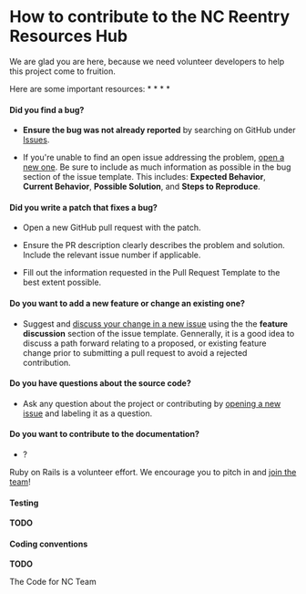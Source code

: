 # How to contribute to the NC Reentry Resources Hub

We are glad you are here, because we need volunteer developers to help this project come to fruition.

Here are some important resources:
*
*
*
*

#### **Did you find a bug?**

* **Ensure the bug was not already reported** by searching on GitHub under [Issues](https://github.com/CodeForNC/reentry-resources-hub/issues).

* If you're unable to find an open issue addressing the problem, [open a new one](https://github.com/CodeForNC/reentry-resources-hub/issues/new). Be sure to include as much information as possible in the bug section of the issue template. This includes: **Expected Behavior**, **Current Behavior**, **Possible Solution**, and **Steps to Reproduce**.

#### **Did you write a patch that fixes a bug?**

* Open a new GitHub pull request with the patch.

* Ensure the PR description clearly describes the problem and solution. Include the relevant issue number if applicable.

* Fill out the information requested in the Pull Request Template to the best extent possible.

#### **Do you want to add a new feature or change an existing one?**

* Suggest and [discuss your change in a new issue](https://github.com/CodeForNC/reentry-resources-hub/issues/new) using the the **feature discussion** section of the issue template. Gennerally, it is a good idea to discuss a path forward relating to a proposed, or existing feature change prior to submitting a pull request to avoid a rejected contribution.

#### **Do you have questions about the source code?**

* Ask any question about the project or contributing by [opening a new issue](https://github.com/CodeForNC/reentry-resources-hub/issues/new) and labeling it as a question.

#### **Do you want to contribute to the documentation?**

* ?

Ruby on Rails is a volunteer effort. We encourage you to pitch in and [join the team](http://contributors.rubyonrails.org)!

#### Testing

**TODO**

#### Coding conventions

**TODO**


The Code for NC Team
